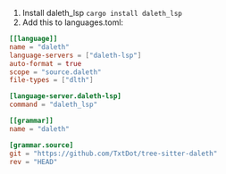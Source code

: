 1. Install daleth_lsp `cargo install daleth_lsp`
2. Add this to languages.toml:

```toml
[[language]]
name = "daleth"
language-servers = ["daleth-lsp"]
auto-format = true
scope = "source.daleth"
file-types = ["dlth"]

[language-server.daleth-lsp]
command = "daleth_lsp"

[[grammar]]
name = "daleth"

[grammar.source]
git = "https://github.com/TxtDot/tree-sitter-daleth"
rev = "HEAD"
```
